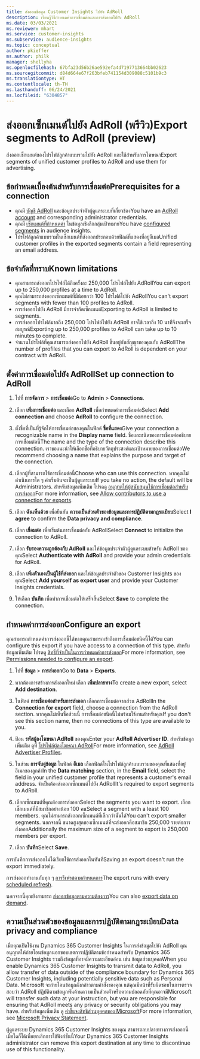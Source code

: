 ```yaml
---
title: ส่งออกข้อมูล Customer Insights ไปยัง AdRoll
description: เรียนรู้วิธีกำหนดค่าการเชื่อมต่อและการส่งออกไปยัง AdRoll
ms.date: 03/03/2021
ms.reviewer: mhart
ms.service: customer-insights
ms.subservice: audience-insights
ms.topic: conceptual
author: pkieffer
ms.author: philk
manager: shellyha
ms.openlocfilehash: 67bfa23d56b26ae592efa4d7197713664bb02623
ms.sourcegitcommit: d84d664e67f263bfeb741154d309088c5101b9c3
ms.translationtype: HT
ms.contentlocale: th-TH
ms.lasthandoff: 06/24/2021
ms.locfileid: "6304857"
---
```

# <a name="export-segments-to-adroll-preview"></a><span data-ttu-id="d7e44-103">ส่งออกเซ็กเมนต์ไปยัง AdRoll (พรีวิว)</span><span class="sxs-lookup"><span data-stu-id="d7e44-103">Export segments to AdRoll (preview)</span></span>

<span data-ttu-id="d7e44-104">ส่งออกเซ็กเมนต์ของโปรไฟล์ลูกค้าแบบรวมไปยัง AdRoll และใช้สำหรับการโฆษณา</span><span class="sxs-lookup"><span data-stu-id="d7e44-104">Export segments of unified customer profiles to AdRoll and use them for advertising.</span></span> 

## <a name="prerequisites-for-a-connection"></a><span data-ttu-id="d7e44-105">ข้อกำหนดเบื้องต้นสำหรับการเชื่อมต่อ</span><span class="sxs-lookup"><span data-stu-id="d7e44-105">Prerequisites for a connection</span></span>

-   <span data-ttu-id="d7e44-106">คุณมี [บัญชี AdRoll](https://www.adroll.com/) และข้อมูลประจำตัวผู้ดูแลระบบที่เกี่ยวข้อง</span><span class="sxs-lookup"><span data-stu-id="d7e44-106">You have an [AdRoll account](https://www.adroll.com/) and corresponding administrator credentials.</span></span>
-   <span data-ttu-id="d7e44-107">คุณมี [เซ็กเมนต์ที่กำหนดค่า](segments.md) ในข้อมูลเชิงลึกกลุ่มเป้าหมาย</span><span class="sxs-lookup"><span data-stu-id="d7e44-107">You have [configured segments](segments.md) in audience insights.</span></span>
-   <span data-ttu-id="d7e44-108">โปรไฟล์ลูกค้าแบบรวมในเซ็กเมนต์ที่ส่งออกประกอบด้วยฟิลด์ที่แสดงที่อยู่อีเมล</span><span class="sxs-lookup"><span data-stu-id="d7e44-108">Unified customer profiles in the exported segments contain a field representing an email address.</span></span>

## <a name="known-limitations"></a><span data-ttu-id="d7e44-109">ข้อจำกัดที่ทราบ</span><span class="sxs-lookup"><span data-stu-id="d7e44-109">Known limitations</span></span>

- <span data-ttu-id="d7e44-110">คุณสามารถส่งออกโปรไฟล์ได้ถึงครั้งละ 250,000 โปรไฟล์ไปยัง AdRoll</span><span class="sxs-lookup"><span data-stu-id="d7e44-110">You can export up to 250,000 profiles at a time to AdRoll.</span></span>
- <span data-ttu-id="d7e44-111">คุณไม่สามารถส่งออกเซ็กเมนต์ที่มีน้อยกว่า 100 โปรไฟล์ไปยัง AdRoll</span><span class="sxs-lookup"><span data-stu-id="d7e44-111">You can't export segments with fewer than 100 profiles to AdRoll.</span></span> 
- <span data-ttu-id="d7e44-112">การส่งออกไปยัง AdRoll มีการจำกัดเซ็กเมนต์</span><span class="sxs-lookup"><span data-stu-id="d7e44-112">Exporting to AdRoll is limited to segments.</span></span>
- <span data-ttu-id="d7e44-113">การส่งออกโปรไฟล์มากถึง 250,000 โปรไฟล์ไปยัง AdRoll อาจใช้เวลาถึง 10 นาทีจึงจะเสร็จสมบูรณ์</span><span class="sxs-lookup"><span data-stu-id="d7e44-113">Exporting up to 250,000 profiles to AdRoll can take up to 10 minutes to complete.</span></span> 
- <span data-ttu-id="d7e44-114">จำนวนโปรไฟล์ที่คุณสามารถส่งออกไปยัง AdRoll ขึ้นอยู่กับสัญญาของคุณกับ AdRoll</span><span class="sxs-lookup"><span data-stu-id="d7e44-114">The number of profiles that you can export to AdRoll is dependent on your contract with AdRoll.</span></span>

## <a name="set-up-connection-to-adroll"></a><span data-ttu-id="d7e44-115">ตั้งค่าการเชื่อมต่อไปยัง AdRoll</span><span class="sxs-lookup"><span data-stu-id="d7e44-115">Set up connection to AdRoll</span></span>

1. <span data-ttu-id="d7e44-116">ไปที่ **การจัดการ** > **การเชื่อมต่อ**</span><span class="sxs-lookup"><span data-stu-id="d7e44-116">Go to **Admin** > **Connections**.</span></span>

1. <span data-ttu-id="d7e44-117">เลือก **เพิ่มการเชื่อมต่อ** และเลือก **AdRoll** เพื่อกำหนดค่าการเชื่อมต่อ</span><span class="sxs-lookup"><span data-stu-id="d7e44-117">Select **Add connection** and choose **AdRoll** to configure the connection.</span></span>

1. <span data-ttu-id="d7e44-118">ตั้งชื่อที่เป็นที่รู้จักให้การเชื่อมต่อของคุณในฟิลด์ **ชื่อที่แสดง**</span><span class="sxs-lookup"><span data-stu-id="d7e44-118">Give your connection a recognizable name in the **Display name** field.</span></span> <span data-ttu-id="d7e44-119">ชื่อและชนิดของการเชื่อมต่ออธิบายการเชื่อมต่อนี้</span><span class="sxs-lookup"><span data-stu-id="d7e44-119">The name and the type of the connection describe this connection.</span></span> <span data-ttu-id="d7e44-120">เราขอแนะนำให้เลือกชื่อที่อธิบายวัตถุประสงค์และเป้าหมายของการเชื่อมต่อ</span><span class="sxs-lookup"><span data-stu-id="d7e44-120">We recommend choosing a name that explains the purpose and target of the connection.</span></span>

1. <span data-ttu-id="d7e44-121">เลือกผู้ที่สามารถใช้การเชื่อมต่อนี้</span><span class="sxs-lookup"><span data-stu-id="d7e44-121">Choose who can use this connection.</span></span> <span data-ttu-id="d7e44-122">หากคุณไม่ดำเนินการใด ๆ ค่าเริ่มต้นจะเป็นผู้ดูแลระบบ</span><span class="sxs-lookup"><span data-stu-id="d7e44-122">If you take no action, the default will be Administrators.</span></span> <span data-ttu-id="d7e44-123">สำหรับข้อมูลเพิ่มเติม โปรดดู [อนุญาตให้ผู้สนับสนุนใช้การเชื่อมต่อสำหรับการส่งออก](connections.md#allow-contributors-to-use-a-connection-for-exports)</span><span class="sxs-lookup"><span data-stu-id="d7e44-123">For more information, see [Allow contributors to use a connection for exports](connections.md#allow-contributors-to-use-a-connection-for-exports).</span></span>

1. <span data-ttu-id="d7e44-124">เลือก **ฉันเห็นด้วย** เพื่อยืนยัน **ความเป็นส่วนตัวของข้อมูลและการปฏิบัติตามกฎระเบียบ**</span><span class="sxs-lookup"><span data-stu-id="d7e44-124">Select **I agree** to confirm the **Data privacy and compliance**.</span></span>

1. <span data-ttu-id="d7e44-125">เลือก **เชื่อมต่อ** เพื่อเริ่มต้นการเชื่อมต่อกับ AdRoll</span><span class="sxs-lookup"><span data-stu-id="d7e44-125">Select **Connect** to initialize the connection to AdRoll.</span></span>

1. <span data-ttu-id="d7e44-126">เลือก **รับรองความถูกต้องกับ AdRoll** และให้ข้อมูลประจำตัวผู้ดูแลระบบสำหรับ AdRoll ของคุณ</span><span class="sxs-lookup"><span data-stu-id="d7e44-126">Select **Authenticate with AdRoll** and provide your admin credentials for AdRoll.</span></span> 

1. <span data-ttu-id="d7e44-127">เลือก **เพิ่มตัวเองเป็นผู้ใช้ที่ส่งออก** และให้ข้อมูลประจำตัวของ Customer Insights ของคุณ</span><span class="sxs-lookup"><span data-stu-id="d7e44-127">Select **Add yourself as export user** and provide your Customer Insights credentials.</span></span>

1. <span data-ttu-id="d7e44-128">ให้เลือก **บันทึก** เพื่อทำการเชื่อมต่อให้เสร็จสิ้น</span><span class="sxs-lookup"><span data-stu-id="d7e44-128">Select **Save** to complete the connection.</span></span>

## <a name="configure-an-export"></a><span data-ttu-id="d7e44-129">กำหนดค่าการส่งออก</span><span class="sxs-lookup"><span data-stu-id="d7e44-129">Configure an export</span></span>

<span data-ttu-id="d7e44-130">คุณสามารถกำหนดค่าการส่งออกนี้ได้หากคุณสามารถเข้าถึงการเชื่อมต่อชนิดนี้ได้</span><span class="sxs-lookup"><span data-stu-id="d7e44-130">You can configure this export if you have access to a connection of this type.</span></span> <span data-ttu-id="d7e44-131">สำหรับข้อมูลเพิ่มเติม โปรดดู [สิทธิ์ที่จำเป็นในการกำหนดค่าการส่งออก](export-destinations.md#set-up-a-new-export)</span><span class="sxs-lookup"><span data-stu-id="d7e44-131">For more information, see [Permissions needed to configure an export](export-destinations.md#set-up-a-new-export).</span></span>

1. <span data-ttu-id="d7e44-132">ไปที่ **ข้อมูล** > **การส่งออก**</span><span class="sxs-lookup"><span data-stu-id="d7e44-132">Go to **Data** > **Exports**.</span></span>

1. <span data-ttu-id="d7e44-133">หากต้องการสร้างการส่งออกใหม่ เลือก **เพิ่มปลายทาง**</span><span class="sxs-lookup"><span data-stu-id="d7e44-133">To create a new export, select **Add destination**.</span></span>

1. <span data-ttu-id="d7e44-134">ในฟิลด์ **การเชื่อมต่อสำหรับการส่งออก** เลือกการเชื่อมต่อจากส่วน AdRoll</span><span class="sxs-lookup"><span data-stu-id="d7e44-134">In the **Connection for export** field, choose a connection from the AdRoll section.</span></span> <span data-ttu-id="d7e44-135">หากคุณไม่เห็นชื่อส่วนนี้ การเชื่อมต่อชนิดนี้ไม่พร้อมใช้งานสำหรับคุณ</span><span class="sxs-lookup"><span data-stu-id="d7e44-135">If you don't see this section name, then no connections of this type are available to you.</span></span>

1. <span data-ttu-id="d7e44-136">ป้อน **รหัสผู้ลงโฆษณา AdRoll** ของคุณ</span><span class="sxs-lookup"><span data-stu-id="d7e44-136">Enter your **AdRoll Advertiser ID**.</span></span> <span data-ttu-id="d7e44-137">สำหรับข้อมูลเพิ่มเติม ดูที่ [โปรไฟล์ผู้ลงโฆษณา AdRoll](https://help.adroll.com/hc/articles/212011838-Advertiser-Profiles)</span><span class="sxs-lookup"><span data-stu-id="d7e44-137">For more information, see [AdRoll Advertiser Profiles](https://help.adroll.com/hc/articles/212011838-Advertiser-Profiles).</span></span>

3. <span data-ttu-id="d7e44-138">ในส่วน **การจับคู่ข้อมูล** ในฟิลด์ **อีเมล** เลือกฟิลด์ในโปรไฟล์ลูกค้าแบบรวมของคุณที่แสดงที่อยู่อีเมลของลูกค้า</span><span class="sxs-lookup"><span data-stu-id="d7e44-138">In the **Data matching** section, in the **Email** field, select the field in your unified customer profile that represents a customer's email address.</span></span> <span data-ttu-id="d7e44-139">จำเป็นต้องส่งออกเซ็กเมนต์ไปยัง AdRoll</span><span class="sxs-lookup"><span data-stu-id="d7e44-139">It's required to export segments to AdRoll.</span></span>

1. <span data-ttu-id="d7e44-140">เลือกเซ็กเมนต์ที่คุณต้องการส่งออก</span><span class="sxs-lookup"><span data-stu-id="d7e44-140">Select the segments you want to export.</span></span> <span data-ttu-id="d7e44-141">เลือกเซ็กเมนต์ที่มีสมาชิกอย่างน้อย 100 คน</span><span class="sxs-lookup"><span data-stu-id="d7e44-141">Select a segment with a least 100 members.</span></span> <span data-ttu-id="d7e44-142">คุณไม่สามารถส่งออกเซ็กเมนต์ที่เล็กกว่านั้นได้</span><span class="sxs-lookup"><span data-stu-id="d7e44-142">You can't export smaller segments.</span></span> <span data-ttu-id="d7e44-143">นอกจากนี้ ขนาดสูงสุดของเซ็กเมนต์ที่จะส่งออกคือสมาชิก 250,000 รายต่อการส่งออก</span><span class="sxs-lookup"><span data-stu-id="d7e44-143">Additionally the maximum size of a segment to export is 250,000 members per export.</span></span> 

1. <span data-ttu-id="d7e44-144">เลือก **บันทึก**</span><span class="sxs-lookup"><span data-stu-id="d7e44-144">Select **Save**.</span></span>

<span data-ttu-id="d7e44-145">การบันทึกการส่งออกไม่ได้เรียกใช้การส่งออกในทันที</span><span class="sxs-lookup"><span data-stu-id="d7e44-145">Saving an export doesn't run the export immediately.</span></span>

<span data-ttu-id="d7e44-146">การส่งออกทำงานกับทุก ๆ [การรีเฟรชตามกำหนดการ](system.md#schedule-tab)</span><span class="sxs-lookup"><span data-stu-id="d7e44-146">The export runs with every [scheduled refresh](system.md#schedule-tab).</span></span> 

<span data-ttu-id="d7e44-147">นอกจากนี้คุณยังสามารถ [ส่งออกข้อมูลตามความต้องการ](export-destinations.md#run-exports-on-demand)</span><span class="sxs-lookup"><span data-stu-id="d7e44-147">You can also [export data on demand](export-destinations.md#run-exports-on-demand).</span></span> 


## <a name="data-privacy-and-compliance"></a><span data-ttu-id="d7e44-148">ความเป็นส่วนตัวของข้อมูลและการปฏิบัติตามกฎระเบียบ</span><span class="sxs-lookup"><span data-stu-id="d7e44-148">Data privacy and compliance</span></span>

<span data-ttu-id="d7e44-149">เมื่อคุณเปิดใช้งาน Dynamics 365 Customer Insights ในการส่งข้อมูลไปยัง AdRoll คุณอนุญาตให้ถ่ายโอนข้อมูลนอกขอบเขตการปฏิบัติตามข้อกำหนดสำหรับ Dynamics 365 Customer Insights รวมถึงข้อมูลที่อาจมีความละเอียดอ่อน เช่น ข้อมูลส่วนบุคคล</span><span class="sxs-lookup"><span data-stu-id="d7e44-149">When you enable Dynamics 365 Customer Insights to transmit data to AdRoll, you allow transfer of data outside of the compliance boundary for Dynamics 365 Customer Insights, including potentially sensitive data such as Personal Data.</span></span> <span data-ttu-id="d7e44-150">Microsoft จะถ่ายโอนข้อมูลดังกล่าวตามคำสั่งของคุณ แต่คุณมีหน้าที่รับผิดชอบในการตรวจสอบว่า AdRoll ปฏิบัติตามข้อผูกพันด้านความเป็นส่วนตัวหรือความปลอดภัยที่คุณอาจมี</span><span class="sxs-lookup"><span data-stu-id="d7e44-150">Microsoft will transfer such data at your instruction, but you are responsible for ensuring that AdRoll meets any privacy or security obligations you may have.</span></span> <span data-ttu-id="d7e44-151">สำหรับข้อมูลเพิ่มเติม ดู [คำชี้แจงสิทธิส่วนบุคคลของ Microsoft](https://go.microsoft.com/fwlink/?linkid=396732)</span><span class="sxs-lookup"><span data-stu-id="d7e44-151">For more information, see [Microsoft Privacy Statement](https://go.microsoft.com/fwlink/?linkid=396732).</span></span>

<span data-ttu-id="d7e44-152">ผู้ดูแลระบบ Dynamics 365 Customer Insights ของคุณ สามารถลบปลายทางการส่งออกนี้เมื่อใดก็ได้เพื่อยกเลิกการใช้ฟังก์ชันนี้</span><span class="sxs-lookup"><span data-stu-id="d7e44-152">Your Dynamics 365 Customer Insights administrator can remove this export destination at any time to discontinue use of this functionality.</span></span>
